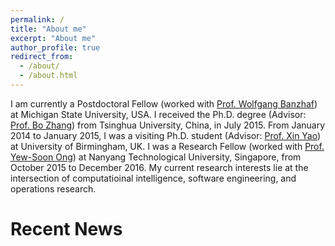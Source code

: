 ```yaml
---
permalink: /
title: "About me"
excerpt: "About me"
author_profile: true
redirect_from: 
  - /about/
  - /about.html
---
```


I am currently a Postdoctoral Fellow (worked with [Prof. Wolfgang Banzhaf](http://www.cse.msu.edu/~banzhafw/))
at Michigan State University, USA. 
I received the Ph.D. degree 
(Advisor: [Prof. Bo Zhang](https://www.tsinghua.edu.cn/publish/csen/4623/2010/20101226104412516277601/20101226104412516277601_.html)) 
from Tsinghua University, China, in July 2015. From January 2014 to January 2015, 
I was a visiting Ph.D. student (Advisor: [Prof. Xin Yao](http://www.cs.bham.ac.uk/~xin/))
at University of Birmingham, UK. I was a Research Fellow (worked with [Prof. Yew-Soon Ong](https://www.ntu.edu.sg/home/asysong/)) 
at Nanyang Technological University, Singapore, from October 2015 to December 2016. 
My current research interests lie at the intersection of computatioinal intelligence, 
software engineering, and operations research. 



# Recent News
